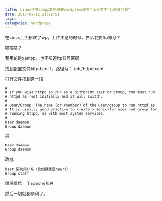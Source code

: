 ```yaml
---
title: Linux环境xampp本地部署wordpress遇到“上传文件ftp验证问题”
date: 2017-05-12 21:29:51
tags:
categories: wordpress
---
```


在Linux上面搭建了wp，上传主题的时候，告诉我要ftp账号？

喵喵喵？

我用的是xampp，也不知道ftp账号密码

找到配置文件httpd.conf，路径为： /etc/httpd.conf​

打开文件找到这一段
```
#
# If you wish httpd to run as a different user or group, you must run
# httpd as root initially and it will switch.  
#
# User/Group: The name (or #number) of the user/group to run httpd as.
# It is usually good practice to create a dedicated user and group for
# running httpd, as with most system services.
#
User daemon
Group daemon ​​
```

把
```
User daemon
Group daemon ​​
```

改成
```
User 系统用户名（比如我就是hewro）
Group staff
```

然后重启一下apache服务

然后一切就都顺利了。
